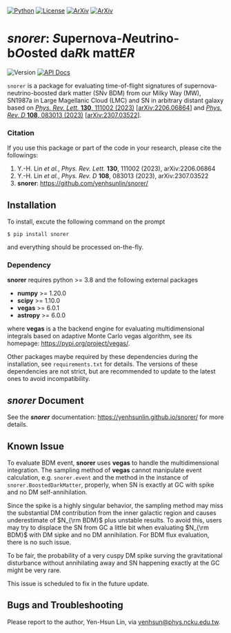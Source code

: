 <a href = "https://python.org" target = "_blank">![Python](https://img.shields.io/badge/python-3.8-blue.svg)</a>
<a href = "https://choosealicense.com/licenses/gpl-3.0/"  target = "_blank">![License](https://img.shields.io/badge/License-GPL_3.0-blue.svg)</a>
<a href = "https://arxiv.org/abs/2206.06864"  target = "_blank">![ArXiv](https://img.shields.io/badge/arXiv-2206.06864-yellowgreen.svg)</a>
<a href = "https://arxiv.org/abs/2307.03522"  target = "_blank">![ArXiv](https://img.shields.io/badge/arXiv-2307.03522-yellowgreen.svg)</a>

# ***snorer***: *S*upernova-*N*eutrino-b*O*osted da*R*k matt*ER*

![Version](https://img.shields.io/badge/version-2.0-blue.svg)
[![API Docs](https://img.shields.io/badge/docs-available-brightgreen)](https://yenhsunlin.github.io/snorer/)

`snorer` is a package for evaluating time-of-flight signatures of supernova-neutrino-boosted dark matter (SNν BDM) from our Milky Way (MW), SN1987a in Large Magellanic Cloud (LMC) and SN in arbitrary distant galaxy based on
<a href = "https://doi.org/10.1103/PhysRevLett.130.111002" target = "_blank">*Phys. Rev. Lett.* **130**, 111002 (2023)</a> [<a href = "https://arxiv.org/abs/2206.06864" target = "_blank">arXiv:2206.06864</a>]
and
<a href = "https://doi.org/10.1103/PhysRevD.108.083013" target = "_blank">*Phys. Rev. D* **108**, 083013 (2023)</a>
[<a href = "https://arxiv.org/abs/2307.03522" target = "_blank">arXiv:2307.03522</a>].

### Citation

If you use this package or part of the code in your research, please cite the followings:

1. Y.-H. Lin *et al.*, *Phys. Rev. Lett.* **130**, 111002 (2023), arXiv:2206.06864
2. Y.-H. Lin *et al.*, *Phys. Rev. D* **108**, 083013 (2023), arXiv:2307.03522
3. **snorer**: https://github.com/yenhsunlin/snorer/


## Installation

To install, excute the following command on the prompt

    $ pip install snorer

and everything should be processed on-the-fly.

### Dependency

**snorer** requires python >= 3.8 and the following external packages

- **numpy** >= 1.20.0
- **scipy** >= 1.10.0
- **vegas** >= 6.0.1
- **astropy** >= 6.0.0

where **vegas** is a the backend engine for evaluating multidimensional integrals based on adaptive Monte Carlo vegas algorithm, see its homepage: <a heref = "https://pypi.org/project/vegas/" target = "_blank">https://pypi.org/project/vegas/</a>.

Other packages maybe required by these dependencies during the installation, see `requirements.txt` for details.
The versions of these dependencies are not strict, but are recommended to update to the latest ones to avoid incompatibility.

## *snorer* Document

See the ***snorer*** documentation: <a heref = "https://yenhsunlin.github.io/snorer/" target = "_blank">https://yenhsunlin.github.io/snorer/</a> for more details.

## Known Issue

To evaluate BDM event, **snorer** uses **vegas** to handle the multidimensional integration.
The sampling method of **vegas** cannot manipulate event calculation, e.g. `snorer.event` and the method in the instance of `snorer.BoostedDarkMatter`, properly, when SN is exactly at GC with spike and no DM self-annihilation.

Since the spike is a highly singular behavior, the sampling method may miss the substantial DM contribution from the inner galactic region and causes underestimate of $N_{\rm BDM}$ plus unstable results. 
To avoid this, users may try to displace the SN from GC a little bit when evaluating $N_{\rm BDM}$ with DM sipke and no DM annihilation.
For BDM flux evaluation, there is no such issue.

To be fair, the probability of a very cuspy DM spike surving the gravitational disturbance without annihilating away and SN happening exactly at the GC might be very rare.

This issue is scheduled to fix in the future update.

## Bugs and Troubleshooting

Please report to the author, Yen-Hsun Lin, via [yenhsun@phys.ncku.edu.tw](mailto:yenhsun@phys.ncku.edu.tw).


